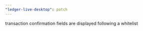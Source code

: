 ```yaml
---
"ledger-live-desktop": patch
---
```


transaction confirmation fields are displayed following a whitelist
